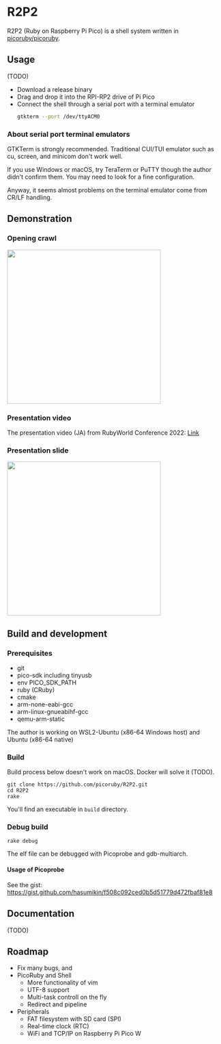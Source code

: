 # R2P2

R2P2 (Ruby on Raspberry Pi Pico) is a shell system written in [picoruby/picoruby](https://github.com/picoruby/picoruby).

## Usage

(TODO)

- Download a release binary
- Drag and drop it into the RPI-RP2 drive of Pi Pico
- Connect the shell through a serial port with a terminal emulator
  ```sh
  gtkterm --port /dev/ttyACM0
  ```

### About serial port terminal emulators

GTKTerm is strongly recommended.
Traditional CUI/TUI emulator such as cu, screen, and minicom don't work well.

If you use Windows or macOS, try TeraTerm or PuTTY though the author didn't confirm them.
You may need to look for a fine configuration.

Anyway, it seems almost problems on the terminal emulator come from CR/LF handling.

## Demonstration

### Opening crawl

<a href="https://youtu.be/JfN5BpTCYOw" target="_blank"><img src="https://raw.githubusercontent.com/picoruby/R2P2/master/doc/images/openingcralw.png" width="360" /></a>

### Presentation video

The presentation video (JA) from RubyWorld Conference 2022: [Link](https://youtu.be/rSBnpxzB4d8?t=11226)

### Presentation slide

<a href="https://slide.rabbit-shocker.org/authors/hasumikin/RubyWorldConference2022/" target="_blank"><img src="https://raw.githubusercontent.com/picoruby/R2P2/master/doc/images/slidecover.png" width="360" /></a>

## Build and development

### Prerequisites

- git
- pico-sdk including tinyusb
- env PICO_SDK_PATH
- ruby (CRuby)
- cmake
- arm-none-eabi-gcc
- arm-linux-gnueabihf-gcc
- qemu-arm-static

The author is working on WSL2-Ubuntu (x86-64 Windows host) and Ubuntu (x86-64 native)

### Build

Build process below doesn't work on macOS.
Docker will solve it (TODO).

```
git clone https://github.com/picoruby/R2P2.git
cd R2P2
rake
```

You'll find an executable in `build` directory.

### Debug build

```
rake debug
```

The elf file can be debugged with Picoprobe and gdb-multiarch.

#### Usage of Picoprobe

See the gist: https://gist.github.com/hasumikin/f508c092ced0b5d51779d472fbaf81e8

## Documentation

(TODO)

## Roadmap

* Fix many bugs, and
* PicoRuby and Shell
  * More functionality of vim
  * UTF-8 support
  * Multi-task controll on the fly
  * Redirect and pipeline
* Peripherals
  * FAT filesystem with SD card (SPI)
  * Real-time clock (RTC)
  * WiFi and TCP/IP on Raspberry Pi Pico W

